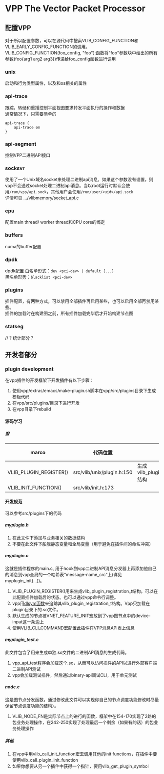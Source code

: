# VPP The Vector Packet Processor
## 配置VPP
对于所以配置参数，可以在源代码中搜索VLIB_CONFIG_FUNCTION和VLIB_EARLY_CONFIG_FUNCTION的调用。  
VLIB_CONFIG_FUNCTION(foo_config, "foo"):函数将"foo"参数块中给出的所有参数(foo{arg1 arg2 arg3})传递给foo_config函数进行调用
### unix
启动和行为类型属性，以及和os相关的属性
### api-trace
跟踪，转储和重播控制平面视图要求转发平面执行的操作和数据  
通常情况下，只需要简单的
```
api-trace {
    api-trace on
}
```
### api-segment
控制VPP二进制API接口
### socksvr
使用了一个Unix域名socket来处理二进制api消息，如果这个参数没有设置，则vpp不会通过socket处理二进制api消息。当以root运行时默认会使用`/run/vpp/api.sock`，其他用户会使用`/run/user/<uid>/api.sock`  
详情可见 .../vlibmemory/socket_api.c
### cpu
配置main thread/ worker thread和CPU core的绑定
### buffers
numa的buffer配置
### dpdk
dpdk配置
白名单形式：`dev <pci-dev> | default {...}`  
黑名单形势：`blacklist <pci-dev>`
### plugins
插件配置，有两种方式，可以禁用全部插件再启用某些，也可以启用全部再禁用某些。  
插件的加载时在构建图之前，所有插件加载完毕后才开始构建节点图
### statseg
// ? 统计部分？

## 开发者部分
### plugin development
在vpp插件的开发框架下开发插件有以下步骤：
1. 使用vpp/extras/emacs/make-plugin.sh脚本在vpp/src/plugins目录下生成模板代码
2. 在vpp/src/plugins/<your plugin>目录下进行开发
3. 在vpp目录下rebuild
#### 源码学习
##### 宏
|marco|代码位置|功能|备注|
| - | - | - | - |
|VLIB_PLUGIN_REGISTER()|src/vlib/unix/plugin.h:150|生成vlib_plugin_registration_t结构||
|VLIB_INIT_FUNCTION()|src/vlib/init.h:173|

#### 开发规范
可以参考src/plugins下的代码
##### myplugin.h
1. 在此文件下添加与业务相关的数据结构
2. 不要在此文件下船舰静态变量和全局变量（用于避免在插件间的命名冲突）
##### myplugin.c
这就是插件程序的main.c, 用于hook到vpp二进制API消息分发器上再添加他自己的消息到vpp全局的一个哈希表“message-name_crc"上(详见myplugin_init(...))。
1. VLIB_PLUGIN_REGISTER()用来生成vlib_plugin_registration_t结构。可以在此配置插件加载后的状态。也可以通过vpp命令行调整。
2. vpp用[dlsym函数](https://man7.org/linux/man-pages/man3/dlsym.3.html)来追踪其vlib_plugin_registration_t结构。Vpp只加载在plugin目录下的.so文件。
3. 默认生成的节点被VNET_FEATURE_INIT宏放到了vpp图节点中的device-input这一条边上
4. 使用VLIB_CLI_COMMAND宏配置此插件在VPP消息API表上信息
##### myplugin_test.c
此文件包含了用来生成单独.so文件的二进制API消息的生成代码。
1. vpp_api_test程序会加载这个.so，从而可以访问插件的API以进行外部客户端二进制API测试
2. vpp会加载测试插件，然后通过binary-api调试CLI，用于单元测试
##### node.c
这是图节点分发函数，通过修改此文件可以实现你自己的节点调度功能修改时尽量保留节点调度功能的结构）。
1. VLIB_NODE_FN是实际节点上的进行的函数，框架中在154-170实现了2路的包业务处理操作，在242-250实现了处理最后一个剩余（如果有的话）的包业务处理操作
##### 其他
1. 在vpp中用vlib_call_init_function宏去调用其他的init functions，在插件中要使用vlib_call_plugin_init_function
2. 如果你想要从另一个插件中获得一个指针，要用vlib_get_plugin_symbol